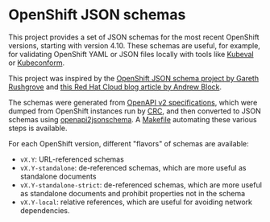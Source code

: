 # OpenShift JSON schemas

This project provides a set of JSON schemas for the most recent OpenShift versions, starting with version 4.10. These schemas are useful, for example, for validating OpenShift YAML or JSON files locally with tools like [Kubeval](https://github.com/instrumenta/kubeval) or [Kubeconform](https://github.com/yannh/kubeconform).

This project was inspired by the [OpenShift JSON schema project by Gareth Rushgrove](https://github.com/garethr/openshift-json-schema) and [this Red Hat Cloud blog article by Andrew Block](https://cloud.redhat.com/blog/validating-openshift-manifests-in-a-gitops-world).

The schemas were generated from [OpenAPI v2 specifications](openapi/), which were dumped from OpenShift instances run by [CRC](https://github.com/crc-org/crc), and then converted to JSON schemas using [openapi2jsonschema](https://github.com/instrumenta/openapi2jsonschema). A [Makefile](Makefile) automating these various steps is available.

For each OpenShift version, different "flavors" of schemas are available:

* `vX.Y`: URL-referenced schemas
* `vX.Y-standalone`: de-referenced schemas, which are more useful as standalone documents
* `vX.Y-standalone-strict`: de-referenced schemas, which are more useful as standalone documents and prohibit properties not in the schema
* `vX.Y-local`: relative references, which are useful for avoiding network dependencies.
